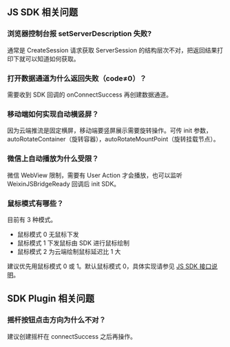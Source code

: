 ## JS SDK 相关问题
### 浏览器控制台报 setServerDescription 失败?
通常是 CreateSession 请求获取 ServerSession 的结构层次不对，把返回结果打印下就可以知道如何获取。 

### 打开数据通道为什么返回失败（code≠0）？
需要收到 SDK 回调的 onConnectSuccess 再创建数据通道。

### 移动端如何实现自动横竖屏？
因为云端推流是固定横屏，移动端要竖屏展示需要旋转操作。可传 init 参数，autoRotateContainer（旋转容器），autoRotateMountPoint（旋转挂载节点）。

### 微信上自动播放为什么受限？
微信 WebView 限制，需要有 User Action 才会播放，也可以监听 WeixinJSBridgeReady 回调后 init SDK。

### 鼠标模式有哪些？
目前有 3 种模式。
- 鼠标模式 0 无鼠标下发
- 鼠标模式 1 下发鼠标由 SDK 进行鼠标绘制
- 鼠标模式 2 为云端绘制鼠标延迟比 1 大

建议优先用鼠标模式 0 或 1。默认鼠标模式 0，具体实现请参见 [JS SDK 接口说明](https://cloud.tencent.com/document/product/1547/72694)。

## SDK Plugin 相关问题
### 摇杆按钮点击方向为什么不对？
建议创建摇杆在 connectSuccess 之后再操作。
